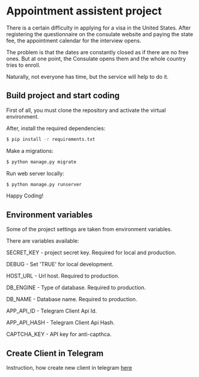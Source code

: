 # Appointment assistent project

There is a certain difficulty in applying for a visa in the United States. 
After registering the questionnaire on the consulate website and paying the state fee, 
the appointment calendar for the interview opens.
 
The problem is that the dates are constantly closed as if there are no free ones. 
But at one point, the Consulate opens them and the whole country tries to enroll.

Naturally, not everyone has time, but the service will help to do it.

## Build project and start coding

First of all, you must clone the repository and activate the virtual environment.

After, install the required dependencies:

```bash
$ pip install -r requirements.txt
```

Make a migrations:

```bash
$ python manage.py migrate
```

Run web server locally:

```bash
$ python manage.py runserver
```

Happy Coding!


## Environment variables


Some of the project settings are taken from environment variables.

There are variables available:

SECRET_KEY - project secret key. Required for local and production.

DEBUG - Set 'TRUE' for local development.

HOST_URL - Url host. Required to production.

DB_ENGINE - Type of database. Required to production.

DB_NAME - Database name. Required to production.


APP_API_ID - Telegram Client Api Id.

APP_API_HASH - Telegram Client Api Hash.

CAPTCHA_KEY - API key for anti-capthca.

## Create Client in Telegram
Instruction, how create new client in telegram [here](https://core.telegram.org/api/obtaining_api_id)


